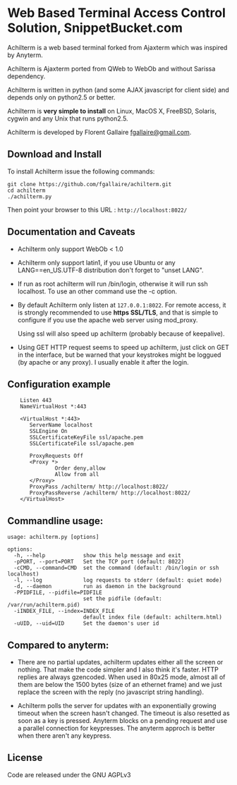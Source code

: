# Web Based Terminal Access Control Solution, SnippetBucket.com

Achilterm is a web based terminal forked from Ajaxterm which was inspired by Anyterm.

Achilterm is Ajaxterm ported from QWeb to WebOb and without Sarissa dependency.

Achilterm is written in python (and some AJAX javascript for client side) and depends only on python2.5 or better.

Achilterm is **very simple to install** on Linux, MacOS X, FreeBSD, Solaris, cygwin and any Unix that runs python2.5.

Achilterm is developed by Florent Gallaire <fgallaire@gmail.com>.

## Download and Install

To install Achilterm issue the following commands:
```
git clone https://github.com/fgallaire/achilterm.git
cd achilterm
./achilterm.py
```
Then point your browser to this URL : `http://localhost:8022/`

## Documentation and Caveats

 * Achilterm only support WebOb < 1.0

 * Achilterm only support latin1, if you use Ubuntu or any LANG==en_US.UTF-8 distribution don't forget to "unset LANG".

 * If run as root achilterm will run /bin/login, otherwise it will run ssh
   localhost. To use an other command use the -c option.

 * By default Achilterm only listen at `127.0.0.1:8022`. For remote access, it is
   strongly recommended to use **https SSL/TLS**, and that is simple to
   configure if you use the apache web server using mod_proxy.

   Using ssl will also speed up achilterm (probably because of keepalive).

 * Using GET HTTP request seems to speed up achilterm, just click on GET in the
   interface, but be warned that your keystrokes might be loggued (by apache or
   any proxy). I usually enable it after the login.


## Configuration example

```
    Listen 443
    NameVirtualHost *:443

    <VirtualHost *:443>
       ServerName localhost
       SSLEngine On
       SSLCertificateKeyFile ssl/apache.pem
       SSLCertificateFile ssl/apache.pem

       ProxyRequests Off
       <Proxy *>
               Order deny,allow
               Allow from all
       </Proxy>
       ProxyPass /achilterm/ http://localhost:8022/
       ProxyPassReverse /achilterm/ http://localhost:8022/
    </VirtualHost>
```

## Commandline usage:

```
usage: achilterm.py [options]

options:
  -h, --help            show this help message and exit
  -pPORT, --port=PORT   Set the TCP port (default: 8022)
  -cCMD, --command=CMD  set the command (default: /bin/login or ssh localhost)
  -l, --log             log requests to stderr (default: quiet mode)
  -d, --daemon          run as daemon in the background
  -PPIDFILE, --pidfile=PIDFILE
                        set the pidfile (default: /var/run/achilterm.pid)
  -iINDEX_FILE, --index=INDEX_FILE
                        default index file (default: achilterm.html)
  -uUID, --uid=UID      Set the daemon's user id
```

## Compared to anyterm:

 * There are no partial updates, achilterm updates either all the screen or
   nothing. That make the code simpler and I also think it's faster. HTTP
   replies are always gzencoded. When used in 80x25 mode, almost all of
   them are below the 1500 bytes (size of an ethernet frame) and we just
   replace the screen with the reply (no javascript string handling).

 * Achilterm polls the server for updates with an exponentially growing
   timeout when the screen hasn't changed. The timeout is also resetted as
   soon as a key is pressed. Anyterm blocks on a pending request and use a
   parallel connection for keypresses. The anyterm approch is better
   when there aren't any keypress.

## License
Code are released under the GNU AGPLv3

